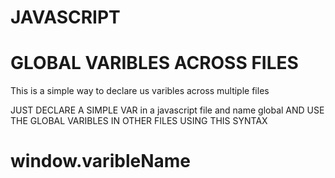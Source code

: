 # JAVASCRIPT

# GLOBAL VARIBLES ACROSS FILES

This is a simple way to declare us varibles  across multiple files 

JUST DECLARE A SIMPLE VAR in a javascript file and name global 
AND USE THE GLOBAL VARIBLES IN OTHER FILES USING THIS SYNTAX

# window.varibleName
